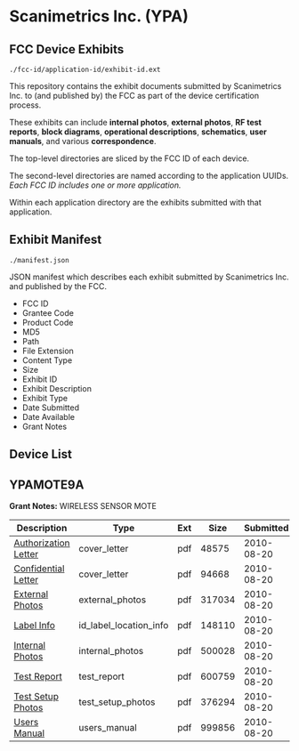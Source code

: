 # Scanimetrics Inc. (YPA)
## FCC Device Exhibits

```
./fcc-id/application-id/exhibit-id.ext
```

This repository contains the exhibit documents submitted by Scanimetrics Inc. to (and published by) the FCC as part of the device certification process.

These exhibits can include **internal photos**, **external photos**, **RF test reports**, **block diagrams**, **operational descriptions**, **schematics**, **user manuals**, and various **correspondence**.

The top-level directories are sliced by the FCC ID of each device.

The second-level directories are named according to the application UUIDs. *Each FCC ID includes one or more application.*

Within each application directory are the exhibits submitted with that application. 

## Exhibit Manifest

```
./manifest.json
```

JSON manifest which describes each exhibit submitted by Scanimetrics Inc. and published by the FCC.

- FCC ID
- Grantee Code
- Product Code
- MD5
- Path
- File Extension
- Content Type
- Size
- Exhibit ID
- Exhibit Description
- Exhibit Type
- Date Submitted
- Date Available
- Grant Notes

## Device List
## YPAMOTE9A
**Grant Notes:** WIRELESS SENSOR MOTE

| Description | Type | Ext | Size | Submitted | Available |
| ----------- | ---- | --- | ---- | --------- | --------- |
| [Authorization Letter](YPAMOTE9A/8881c10bd349fe55b5655bcb4324f10c/1330148.pdf) | cover_letter | pdf | 48575 | 2010-08-20 | 2010-08-20 |
| [Confidential Letter](YPAMOTE9A/8881c10bd349fe55b5655bcb4324f10c/1330149.pdf) | cover_letter | pdf | 94668 | 2010-08-20 | 2010-08-20 |
| [External Photos](YPAMOTE9A/8881c10bd349fe55b5655bcb4324f10c/1330147.pdf) | external_photos | pdf | 317034 | 2010-08-20 | 2010-08-20 |
| [Label Info](YPAMOTE9A/8881c10bd349fe55b5655bcb4324f10c/1330152.pdf) | id_label_location_info | pdf | 148110 | 2010-08-20 | 2010-08-20 |
| [Internal Photos](YPAMOTE9A/8881c10bd349fe55b5655bcb4324f10c/1330150.pdf) | internal_photos | pdf | 500028 | 2010-08-20 | 2010-08-20 |
| [Test Report](YPAMOTE9A/8881c10bd349fe55b5655bcb4324f10c/1330153.pdf) | test_report | pdf | 600759 | 2010-08-20 | 2010-08-20 |
| [Test Setup Photos](YPAMOTE9A/8881c10bd349fe55b5655bcb4324f10c/1330154.pdf) | test_setup_photos | pdf | 376294 | 2010-08-20 | 2010-08-20 |
| [Users Manual](YPAMOTE9A/8881c10bd349fe55b5655bcb4324f10c/1330155.pdf) | users_manual | pdf | 999856 | 2010-08-20 | 2010-08-20 |
